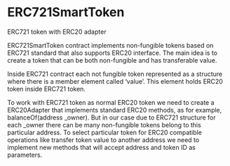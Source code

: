 # ERC721SmartToken
ERC721 token with ERC20 adapter

ERC721SmartToken contract implements non-fungible tokens based on ERC721 standard 
that also supports ERC20 interface. The main idea is to create a token that can be both non-fungible and has transferable value. 

Inside ERC721 contract each not fungible token represented as a structure where there is a member element called ‘value’. 
This element holds ERC20 token inside ERC721 token. 

To work with ERC721 token as normal ERC20 token we need to create a ERC20Adapter that implements standard ERC20 methods, 
as for example, balanceOf(address _owner). But in our case due to ERC721 structure for each _owner there can be many 
non-fungible tokens belong to this particular address. To select particular token for ERC20 compatible operations like 
transfer token value to another address we need to implement new methods that will accept address and token ID as parameters.


